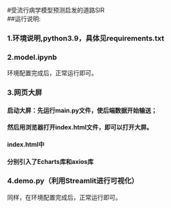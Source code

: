 #受流行病学模型预测启发的道路SIR<br>
##运行说明:  
### 1.环境说明,python3.9，具体见requirements.txt  
### 2.model.ipynb  
环境配置完成后，正常运行即可。  
### 3.网页大屏  
#### 启动大屏：先运行main.py文件，使后端数据开始输送；
#### 然后用浏览器打开index.html文件，即可以打开大屏。
#### index.html中<script src="https://cdn.jsdelivr.net/npm/echarts/dist/echarts.min.js"></script>
####   <script src="https://unpkg.com/axios/dist/axios.min.js"></script>
#### 分别引入了Echarts库和axios库
### 4.demo.py（利用Streamlit进行可视化）  
同样，在环境配置完成后，正常运行即可。

